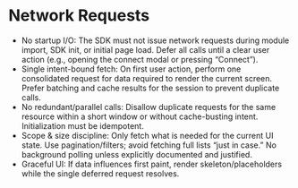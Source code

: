 # Network Requests

- No startup I/O: The SDK must not issue network requests during module import, SDK init, or initial page load. Defer all calls until a clear user action (e.g., opening the connect modal or pressing “Connect”).
- Single intent-bound fetch: On first user action, perform one consolidated request for data required to render the current screen. Prefer batching and cache results for the session to prevent duplicate calls.
- No redundant/parallel calls: Disallow duplicate requests for the same resource within a short window or without cache-busting intent. Initialization must be idempotent.
- Scope & size discipline: Only fetch what is needed for the current UI state. Use pagination/filters; avoid fetching full lists “just in case.” No background polling unless explicitly documented and justified.
- Graceful UI: If data influences first paint, render skeleton/placeholders while the single deferred request resolves.
